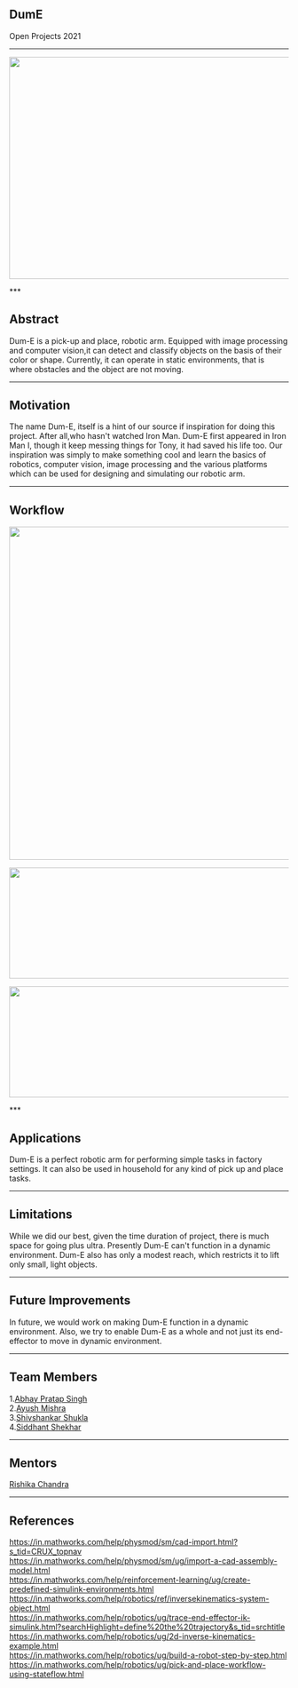 ## DumE
Open Projects 2021
***

<p align="center">
  <img width="560" height="400" src="https://github.com/rodion0917/Random/blob/main/Dum-E%20in%20Action%20-%20Green%20Object.png">
</p>
***

## Abstract
Dum-E is a pick-up and place, robotic arm. Equipped with image processing and computer vision,it can 
detect and classify objects on the basis of their color or shape. Currently, it can operate in static
environments, that is where obstacles and the object are not moving.
***

## Motivation
The name Dum-E, itself is a hint of our source if inspiration for doing this project. After all,who 
hasn't watched Iron Man. Dum-E first appeared in Iron Man I, though it keep messing things for Tony, 
it had saved his life too. 
Our inspiration was simply to make something cool and learn the basics of robotics, computer vision,
image processing and the various platforms which can be used for designing and simulating our robotic arm. 
***

## Workflow
<p align="center">
  <img width="700" height="600" src="https://github.com/rodion0917/Random/blob/main/Work-flow%20chart.png">
</p>
<p align="center">
  <img width="800" height="200" src="https://github.com/rodion0917/Random/blob/main/Picking%20up%20the%20object%20-%20Workflow.png">
</p>
<p align="center">
  <img width="560" height="200" src="https://github.com/rodion0917/Random/blob/main/Placing%20the%20object%20-%20Workflow.png">
</p>
***

## Applications
Dum-E is a perfect robotic arm for performing simple tasks in factory settings. It can also be used in household for any kind of pick up and place tasks.
***

## Limitations 
While we did our best, given the time duration of project, there is much space for going plus ultra. 
Presently Dum-E can't function in a dynamic environment. Dum-E also has only a modest reach, which restricts it to lift only small, light objects.
***

## Future Improvements
In future, we would work on making Dum-E function in a dynamic environment. Also, we try to enable Dum-E as a whole and not just its end-effector to move in dynamic environment. 
***

## Team Members 
1.[Abhay Pratap Singh](https://github.com/DarthEkLen) <br/>
2.[Ayush Mishra](https://github.com/rodion0917) <br/>
3.[Shivshankar Shukla](https://github.com/SHIV-anna) <br/>
4.[Siddhant Shekhar](https://github.com/SiddhantShekhar) <br/>
***

## Mentors
[Rishika Chandra](https://github.com/chandrarishika14)
***

## References
https://in.mathworks.com/help/physmod/sm/cad-import.html?s_tid=CRUX_topnav <br/>
https://in.mathworks.com/help/physmod/sm/ug/import-a-cad-assembly-model.html <br/>
https://in.mathworks.com/help/reinforcement-learning/ug/create-predefined-simulink-environments.html <br/>
https://in.mathworks.com/help/robotics/ref/inversekinematics-system-object.html <br/>
https://in.mathworks.com/help/robotics/ug/trace-end-effector-ik-simulink.html?searchHighlight=define%20the%20trajectory&s_tid=srchtitle <br/>
https://in.mathworks.com/help/robotics/ug/2d-inverse-kinematics-example.html <br/>
https://in.mathworks.com/help/robotics/ug/build-a-robot-step-by-step.html <br/>
https://in.mathworks.com/help/robotics/ug/pick-and-place-workflow-using-stateflow.html
